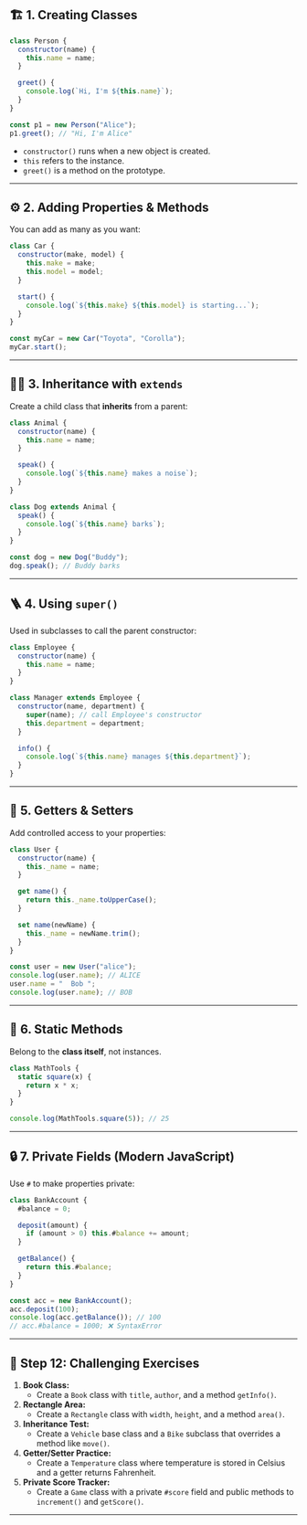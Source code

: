 ## 🏗 1. **Creating Classes**

```js
class Person {
  constructor(name) {
    this.name = name;
  }

  greet() {
    console.log(`Hi, I'm ${this.name}`);
  }
}

const p1 = new Person("Alice");
p1.greet(); // "Hi, I'm Alice"
```

- `constructor()` runs when a new object is created.
- `this` refers to the instance.
- `greet()` is a method on the prototype.

---

## ⚙️ 2. **Adding Properties & Methods**

You can add as many as you want:

```js
class Car {
  constructor(make, model) {
    this.make = make;
    this.model = model;
  }

  start() {
    console.log(`${this.make} ${this.model} is starting...`);
  }
}

const myCar = new Car("Toyota", "Corolla");
myCar.start();
```

---

## 👨‍👧 3. **Inheritance with `extends`**

Create a child class that **inherits** from a parent:

```js
class Animal {
  constructor(name) {
    this.name = name;
  }

  speak() {
    console.log(`${this.name} makes a noise`);
  }
}

class Dog extends Animal {
  speak() {
    console.log(`${this.name} barks`);
  }
}

const dog = new Dog("Buddy");
dog.speak(); // Buddy barks
```

---

## 🪜 4. **Using `super()`**

Used in subclasses to call the parent constructor:

```js
class Employee {
  constructor(name) {
    this.name = name;
  }
}

class Manager extends Employee {
  constructor(name, department) {
    super(name); // call Employee's constructor
    this.department = department;
  }

  info() {
    console.log(`${this.name} manages ${this.department}`);
  }
}
```

---

## 🧰 5. **Getters & Setters**

Add controlled access to your properties:

```js
class User {
  constructor(name) {
    this._name = name;
  }

  get name() {
    return this._name.toUpperCase();
  }

  set name(newName) {
    this._name = newName.trim();
  }
}

const user = new User("alice");
console.log(user.name); // ALICE
user.name = "  Bob ";
console.log(user.name); // BOB
```

---

## 🔧 6. **Static Methods**

Belong to the **class itself**, not instances.

```js
class MathTools {
  static square(x) {
    return x * x;
  }
}

console.log(MathTools.square(5)); // 25
```

---

## 🔒 7. **Private Fields (Modern JavaScript)**

Use `#` to make properties private:

```js
class BankAccount {
  #balance = 0;

  deposit(amount) {
    if (amount > 0) this.#balance += amount;
  }

  getBalance() {
    return this.#balance;
  }
}

const acc = new BankAccount();
acc.deposit(100);
console.log(acc.getBalance()); // 100
// acc.#balance = 1000; ❌ SyntaxError
```

---

## 🧪 Step 12: Challenging Exercises

1. **Book Class:**
    - Create a `Book` class with `title`, `author`, and a method `getInfo()`.
2. **Rectangle Area:**
    - Create a `Rectangle` class with `width`, `height`, and a method `area()`.
3. **Inheritance Test:**
    - Create a `Vehicle` base class and a `Bike` subclass that overrides a method like `move()`.
4. **Getter/Setter Practice:**
    - Create a `Temperature` class where temperature is stored in Celsius and a getter returns Fahrenheit.
5. **Private Score Tracker:**
    - Create a `Game` class with a private `#score` field and public methods to `increment()` and `getScore()`.

---
